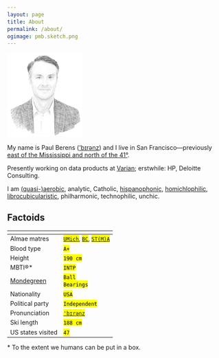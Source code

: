```yaml
---
layout: page
title: About
permalink: /about/
ogimage: pmb.sketch.png
---
```

<img src="/assets/og/pmb.sketch.png" width="35%" height="35%">

My name is Paul Berens (<a href="/assets/audio/berens.mp3">'bɪrənz</a>) and I live in San Francisco&mdash;previously <a href="/habitations">east of the Mississippi and north of the 41&#176;</a>.

Presently working on data products at <a href="https://varian.com" target="_blank">Varian</a>; erstwhile: HP, Deloitte Consulting.

I am <a href="https://pb.url.lol/defaultroute" target="_blank">(quasi-)aerobic</a>, analytic, Catholic, <a href="https://translate.google.com/translate?sl=en&tl=es&u=https://berens.co/about/">hispanophonic</a>, [homichlophilic](/fog/), [librocubicularistic](/books/), philharmonic, technophilic, unchic.

## Factoids
| <!-- --> | <!-- --> |
| :---     | :---     |
| Almae matres | <mark><code><a href="https://twitter.com/MichiganRoss/" target="_blank">UMich</a></code></mark>, <mark><code><a href="https://twitter.com/BCPhilosophy" target="_blank">BC</a></code></mark>, <mark><code><a href="https://pb.url.lol/sta" target="_blank">ST(M)A</a></code></mark> |
| Blood type | <mark><code>A+</code></mark> |
| Height | <mark><code>190 cm</code></mark> |
| MBTI®* | <mark><code>INTP</code></mark> |
| <a href="https://duckduckgo.com/?q=mondegreen" target="_blank">Mondegreen</a> | <mark><code>Ball Bearings</code></mark>
| Nationality | <mark><code>USA</code></mark> |
| Political party | <mark><code>Independent</code></mark> |
| Pronunciation | <mark><code><a href="/assets/audio/berens.mp3">'b&#x026A;r&#x0259;nz</a></code></mark> |
| Ski length | <mark><code>188 cm</code></mark> |
| US states visited | <mark><code>47</code></mark> |

<span class="muted small">* To the extent we humans can be put in a box.</span>